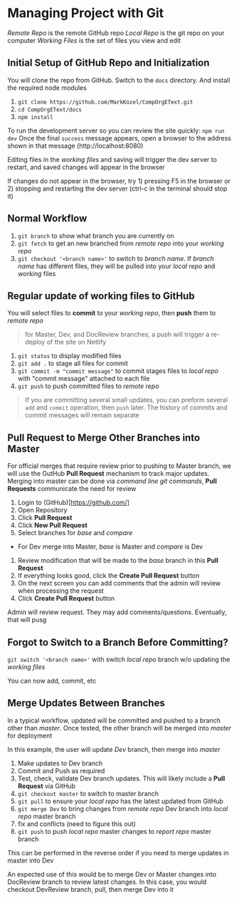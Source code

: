 # Managing Project with Git

*Remote Repo* is the remote GitHub repo
*Local Repo* is the git repo on your computer
*Working Files* is the set of files you view and edit

## Initial Setup of GitHub Repo and Initialization
You will clone the repo from GitHub. Switch to the ```docs``` directory. And install the required node modules

1. ```git clone https://github.com/MarkKozel/CompOrgEText.git```
1. ```cd CompOrgEText/docs```
1. ```npm install```

To run the development server so you can review the site quickly:
```npm run dev```
Once the final ```success``` message appears, open a browser to the address shown in that message (http://localhost:8080)

Editing files in the *working files* and saving will trigger the dev server to restart, and saved changes will appear in the browser

If changes do not appear in the browser, try 1) pressing F5 in the browser or 2) stopping and restarting the dev server (ctrl-c in the terminal should stop it)


## Normal Workflow
1. ```git branch``` to show what branch you are currently on
1. ```git fetch``` to get an new branched from *remote repo* into your *working repo*
1. ```git checkout '<branch name>'``` to switch to *branch name*. If *branch name* has different files, they will be pulled into your *local repo* and *working* files

## Regular update of working files to GitHub
You will select files to **commit** to your *working repo*, then **push** them to *remote repo*

> for Master, Dev, and DocReview branches, a push will trigger a re-deploy of the site on Netlify

1. ```git status``` to display modified files
1. ```git add .``` to stage all files for commit
1. ```git commit -m "commit message"``` to commit stages files to *local repo* with "commit message" attached to each file
1. ```git push``` to push committed files to *remote repo*

> If you are committing several small updates, you can preform several ```add``` and ```commit``` operation, then ```push``` later. The history of commits and commit messages will remain separate

## Pull Request to Merge Other Branches into Master
For official merges that require review prior to pushing to Master branch, we will use the GutHub **Pull Request** mechanism to track major updates. Merging into master can be done via *command line git commands*, **Pull Requests** communicate the need for review

1. Login to (GitHub)[https://github.com/]
1. Open Repository
1. Click **Pull Request** 
1. Click **New Pull Request**
1. Select branches for *base* and *compare*
  - For Dev merge into Master, *base* is Master and *compare* is Dev
1. Review modification that will be made to the *base* branch in this **Pull Request**
1. If everything looks good, click the **Create Pull Request** button
1. On the next screen you can add comments that the admin will review when processing the request
1. Click **Create Pull Request** button

Admin will review request. They may add comments/questions. Eventually, that will pusg

## Forgot to Switch to a Branch Before Committing?
```git switch '<branch name>'``` with switch *local repo* branch w/o updating the *working files*

You can now add, commit, etc


## Merge Updates Between Branches
In a typical workflow, updated will be committed and pushed to a branch other than *master*. Once tested, the other branch will be merged into *master* for deployment

In this example, the user will update *Dev* branch, then merge into *master*

1. Make updates to Dev branch
1. Commit and Push as required
1. Test, check, validate Dev branch updates. This will likely include a **Pull Request** via GitHub
1. ```git checkout master``` to switch to master branch
1. ```git pull``` to ensure your *local repo* has the latest updated from GitHub
1. ```git merge Dev``` to bring changes from *remote repo* Dev branch into *local repo* master branch
1. fix and conflicts (need to figure this out)
1. ```git push``` to push *local repo* master changes to *report repo* master branch

This can be performed in the reverse order if you need to merge updates in master into Dev

An expected use of this would be to merge Dev or Master changes into DocReview branch to review latest changes. In this case, you would checkout DevReview branch, pull, then merge Dev into it